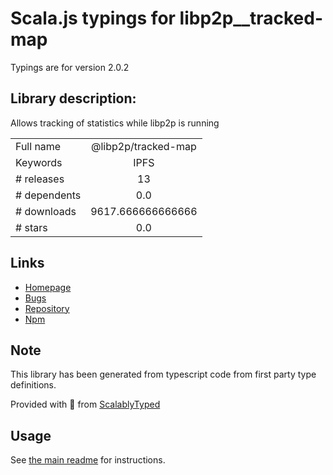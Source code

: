 
# Scala.js typings for libp2p__tracked-map

Typings are for version 2.0.2

## Library description:
Allows tracking of statistics while libp2p is running

|                    |                 |
| ------------------ | :-------------: |
| Full name          | @libp2p/tracked-map |
| Keywords           | IPFS |
| # releases         | 13 |
| # dependents       | 0.0 |
| # downloads        | 9617.666666666666 |
| # stars            | 0.0 |

## Links
- [Homepage](https://github.com/libp2p/js-libp2p-tracked-map#readme)
- [Bugs](https://github.com/libp2p/js-libp2p-tracked-map/issues)
- [Repository](https://github.com/libp2p/js-libp2p-tracked-map)
- [Npm](https://www.npmjs.com/package/%40libp2p%2Ftracked-map)
    


## Note
This library has been generated from typescript code from first party type definitions.

Provided with :purple_heart: from [ScalablyTyped](https://github.com/oyvindberg/ScalablyTyped)

## Usage
See [the main readme](../../readme.md) for instructions.


